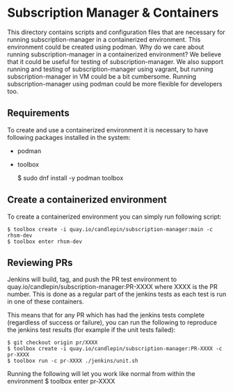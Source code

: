 Subscription Manager & Containers
=================================

This directory contains scripts and configuration files that are necessary for running
subscription-manager in a containerized environment. This environment could be created
using podman. Why do we care about running subscription-manager in a containerized
environment? We believe that it could be useful for testing of subscription-manager.
We also support running and testing of subscription-manager using vagrant, but running
subscription-manager in VM could be a bit cumbersome. Running subscription-manager
using podman could be more flexible for developers too.

Requirements
------------

To create and use a containerized environment it is necessary to have following packages
installed in the system:

 * podman
 * toolbox

   $ sudo dnf install -y podman toolbox

Create a containerized environment
----------------------------------

To create a containerized environment you can simply run following script:

    $ toolbox create -i quay.io/candlepin/subscription-manager:main -c rhsm-dev
    $ toolbox enter rhsm-dev

Reviewing PRs
-------------

Jenkins will build, tag, and push the PR test environment to
quay.io/candlepin/subscription-manager:PR-XXXX where XXXX is the PR number.
This is done as a regular part of the jenkins tests as each test is run in
one of these containers.

This means that for any PR which has had the jenkins tests complete
(regardless of success or failure), you can run the following to reproduce
the jenkins test results (for example if the unit tests failed):

    $ git checkout origin pr/XXXX
    $ toolbox create -i quay.io/candlepin/subscription-manager:PR-XXXX -c pr-XXXX
    $ toolbox run -c pr-XXXX ./jenkins/unit.sh

Running the following will let you work like normal from within the environment
    $ toolbox enter pr-XXXX
